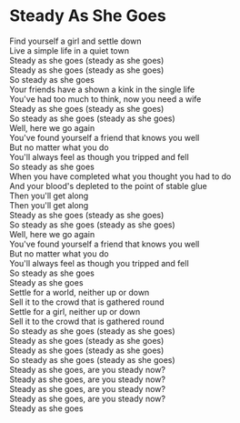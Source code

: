 # Steady As She Goes

Find yourself a girl and settle down  
Live a simple life in a quiet town  
Steady as she goes (steady as she goes)  
Steady as she goes (steady as she goes)  
So steady as she goes  
Your friends have a shown a kink in the single life  
You've had too much to think, now you need a wife  
Steady as she goes (steady as she goes)  
So steady as she goes (steady as she goes)  
Well, here we go again  
You've found yourself a friend that knows you well  
But no matter what you do  
You'll always feel as though you tripped and fell  
So steady as she goes  
When you have completed what you thought you had to do  
And your blood's depleted to the point of stable glue  
Then you'll get along  
Then you'll get along  
Steady as she goes (steady as she goes)  
So steady as she goes (steady as she goes)  
Well, here we go again  
You've found yourself a friend that knows you well  
But no matter what you do  
You'll always feel as though you tripped and fell  
So steady as she goes  
Steady as she goes  
Settle for a world, neither up or down  
Sell it to the crowd that is gathered round  
Settle for a girl, neither up or down  
Sell it to the crowd that is gathered round  
So steady as she goes (steady as she goes)  
Steady as she goes (steady as she goes)  
Steady as she goes (steady as she goes)  
So steady as she goes (steady as she goes)  
Steady as she goes, are you steady now?  
Steady as she goes, are you steady now?  
Steady as she goes, are you steady now?  
Steady as she goes, are you steady now?  
Steady as she goes
